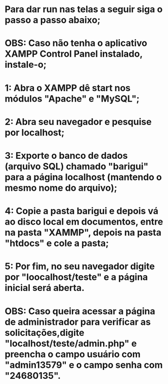 # Para dar run nas telas a seguir siga o passo a passo abaixo;
# OBS: Caso não tenha o aplicativo XAMPP Control Panel instalado, instale-o;
# 1: Abra o XAMPP dê start nos módulos "Apache" e "MySQL";
# 2: Abra seu navegador e pesquise por localhost;
# 3: Exporte o banco de dados (arquivo SQL) chamado "barigui" para a página localhost (mantendo o mesmo nome do arquivo);
# 4: Copie a pasta barigui e depois vá ao disco local em documentos, entre na pasta "XAMMP", depois na pasta "htdocs" e cole a pasta;
# 5: Por fim, no seu navegador digite por "loocalhost/teste" e a página inicial será aberta.
# OBS: Caso queira acessar a página de administrador para verificar as solicitações,digite "localhost/teste/admin.php" e preencha o campo usuário com "admin13579" e o campo senha com "24680135".
